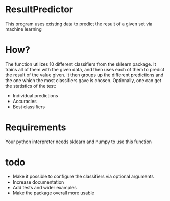 # ResultPredictor
This program uses existing data to predict the result of a given set via machine learning

# How?
The function utilizes 10 different classifiers from the sklearn package. 
It trains all of them with the given data, and then uses each of them to predict
the result of the value given. It then groups up the different predictions and 
the one which the most classifiers gave is chosen.
Optionally, one can get the statistics of the test:
  - Individual predictions 
  - Accuracies
  - Best classifiers

# Requirements
 Your python interpreter needs sklearn and numpy to use this function

# todo
  - Make it possible to configure the classifiers via optional arguments
  - Increase documentation
  - Add tests and wider examples
  - Make the package overall more usable
